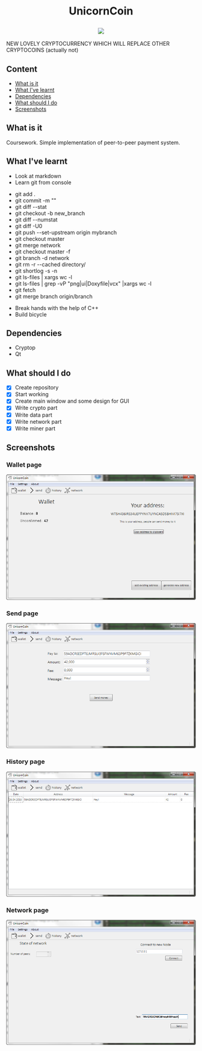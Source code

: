 # <p align="center">UnicornCoin
<p align="center"><img src="https://raw.github.com/Defolters/UnicornCoin/master/UnicornCoin.png"></p>
NEW LOVELY CRYPTOCURRENCY WHICH WILL REPLACE OTHER CRYPTOCOINS (actually not)


## Content
- [What is it](#what-is-it)
- [What I've learnt](#what-ive-learnt)
- [Dependencies](#dependencies)
- [What should I do](#what-should-i-do)
- [Screenshots](#screenshots)

## What is it
Coursework. Simple implementation of peer-to-peer payment system. 
## What I've learnt
* Look at markdown
* Learn git from console
- git add .
- git commit -m ""
- git diff --stat
- git checkout -b new_branch
- git diff --numstat
- git diff -U0
- git push --set-upstream origin mybranch
- git checkout master
- git merge network
- git checkout master -f
- git branch -d network
- git rm -r --cached directory/
- git shortlog -s -n
- git ls-files | xargs wc -l
- git ls-files | grep -vP "png|ui|Doxyfile|vcx" |xargs wc -l
- git fetch
- git merge branch origin/branch
* Break hands with the help of C++
* Build bicycle
## Dependencies
- Cryptop
- Qt
## What should I do
- [x] Create repository
- [x] Start working
- [x] Create main window and some design for GUI 
- [x] Write crypto part
- [x] Write data part
- [x] Write network part
- [x] Write miner part
## Screenshots
### Wallet page
![image](https://github.com/Defolters/UnicornCoin/blob/master/screenshots/wallet.png "Wallet")
### Send page
![image](https://github.com/Defolters/UnicornCoin/blob/master/screenshots/send.png "Wallet")
### History page
![image](https://github.com/Defolters/UnicornCoin/blob/master/screenshots/history.png "Wallet")
### Network page
![image](https://github.com/Defolters/UnicornCoin/blob/master/screenshots/network.png "Wallet")